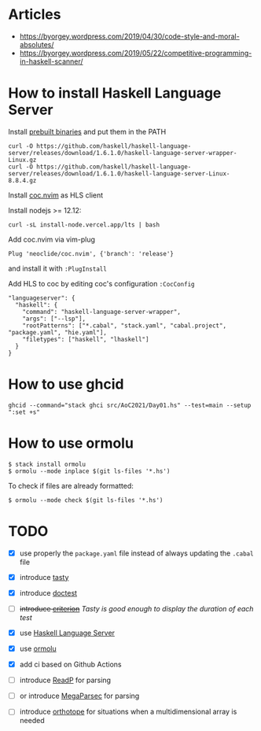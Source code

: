 # Articles

- https://byorgey.wordpress.com/2019/04/30/code-style-and-moral-absolutes/
- https://byorgey.wordpress.com/2019/05/22/competitive-programming-in-haskell-scanner/

# How to install Haskell Language Server

Install [prebuilt binaries](https://github.com/haskell/haskell-language-server/releases) and put them in the PATH
```
curl -O https://github.com/haskell/haskell-language-server/releases/download/1.6.1.0/haskell-language-server-wrapper-Linux.gz
curl -O https://github.com/haskell/haskell-language-server/releases/download/1.6.1.0/haskell-language-server-Linux-8.8.4.gz
```
Install [coc.nvim](https://github.com/neoclide/coc.nvim) as HLS client

Install nodejs >= 12.12:
```
curl -sL install-node.vercel.app/lts | bash
```

Add coc.nvim via vim-plug
```
Plug 'neoclide/coc.nvim', {'branch': 'release'}
```
and install it with `:PlugInstall`

Add HLS to coc by editing coc's configuration `:CocConfig`
```
"languageserver": {
  "haskell": {
    "command": "haskell-language-server-wrapper",
    "args": ["--lsp"],
    "rootPatterns": ["*.cabal", "stack.yaml", "cabal.project", "package.yaml", "hie.yaml"],
    "filetypes": ["haskell", "lhaskell"]
  }
}
```

# How to use ghcid

```
ghcid --command="stack ghci src/AoC2021/Day01.hs" --test=main --setup ":set +s"
```

# How to use ormolu

```
$ stack install ormolu
$ ormolu --mode inplace $(git ls-files '*.hs')
```

To check if files are already formatted:
```
$ ormolu --mode check $(git ls-files '*.hs')
```

# TODO
- [x] use properly the `package.yaml` file instead of always updating the `.cabal` file
- [x] introduce [tasty](https://hackage.haskell.org/package/tasty)
- [x] introduce [doctest](https://hackage.haskell.org/package/doctest)
- [ ] ~~introduce [criterion](https://hackage.haskell.org/package/criterion)~~ *Tasty is good enough to display the duration of each test*
- [x] use [Haskell Language Server](https://github.com/haskell/haskell-language-server)
- [x] use [ormolu](https://hackage.haskell.org/package/ormolu)
- [x] add ci based on Github Actions

- [ ] introduce [ReadP](https://hackage.haskell.org/package/base-4.16.0.0/docs/Text-ParserCombinators-ReadP.html) for parsing
- [ ] or introduce [MegaParsec](https://hackage.haskell.org/package/megaparsec) for parsing
- [ ] introduce [orthotope](https://hackage.haskell.org/package/orthotope) for situations when a multidimensional array is needed
